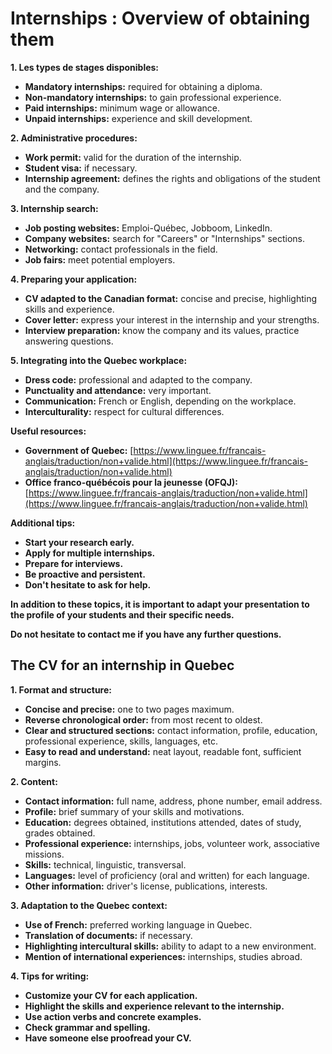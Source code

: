 # Internships : Overview of obtaining them

**1. Les types de stages disponibles:**

* **Mandatory internships:** required for obtaining a diploma.
* **Non-mandatory internships:** to gain professional experience.
* **Paid internships:** minimum wage or allowance.
* **Unpaid internships:** experience and skill development.

**2. Administrative procedures:**

* **Work permit:** valid for the duration of the internship.
* **Student visa:** if necessary.
* **Internship agreement:** defines the rights and obligations of the student and the company.

**3. Internship search:**

* **Job posting websites:** Emploi-Québec, Jobboom, LinkedIn.
* **Company websites:** search for "Careers" or "Internships" sections.
* **Networking:** contact professionals in the field.
* **Job fairs:** meet potential employers.

**4. Preparing your application:**

* **CV adapted to the Canadian format:** concise and precise, highlighting skills and experience.
* **Cover letter:** express your interest in the internship and your strengths.
* **Interview preparation:** know the company and its values, practice answering questions.

**5. Integrating into the Quebec workplace:**

* **Dress code:** professional and adapted to the company.
* **Punctuality and attendance:** very important.
* **Communication:** French or English, depending on the workplace.
* **Interculturality:** respect for cultural differences.

**Useful resources:**

* **Government of Quebec:** [https://www.linguee.fr/francais-anglais/traduction/non+valide.html](https://www.linguee.fr/francais-anglais/traduction/non+valide.html)
* **Office franco-québécois pour la jeunesse (OFQJ):** [https://www.linguee.fr/francais-anglais/traduction/non+valide.html](https://www.linguee.fr/francais-anglais/traduction/non+valide.html)

**Additional tips:**

* **Start your research early.**
* **Apply for multiple internships.**
* **Prepare for interviews.**
* **Be proactive and persistent.**
* **Don't hesitate to ask for help.**

**In addition to these topics, it is important to adapt your presentation to the profile of your students and their specific needs.**

**Do not hesitate to contact me if you have any further questions.**

## The CV for an internship in Quebec

**1. Format and structure:**

* **Concise and precise:** one to two pages maximum.
* **Reverse chronological order:** from most recent to oldest.
* **Clear and structured sections:** contact information, profile, education, professional experience, skills, languages, etc.
* **Easy to read and understand:** neat layout, readable font, sufficient margins.

**2. Content:**

* **Contact information:** full name, address, phone number, email address.
* **Profile:** brief summary of your skills and motivations.
* **Education:** degrees obtained, institutions attended, dates of study, grades obtained.
* **Professional experience:** internships, jobs, volunteer work, associative missions.
* **Skills:** technical, linguistic, transversal.
* **Languages:** level of proficiency (oral and written) for each language.
* **Other information:** driver's license, publications, interests.

**3. Adaptation to the Quebec context:**

* **Use of French:** preferred working language in Quebec.
* **Translation of documents:** if necessary.
* **Highlighting intercultural skills:** ability to adapt to a new environment.
* **Mention of international experiences:** internships, studies abroad.

**4. Tips for writing:**

* **Customize your CV for each application.**
* **Highlight the skills and experience relevant to the internship.**
* **Use action verbs and concrete examples.**
* **Check grammar and spelling.**
* **Have someone else proofread your CV.**
